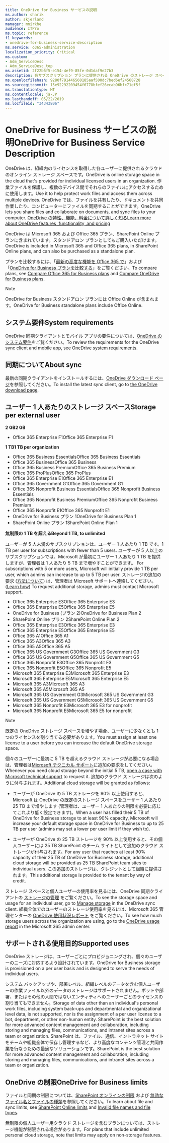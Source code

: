 ```yaml
---
title: OneDrive for Business サービスの説明
ms.author: sharik
author: skjerland
manager: mnirkhe
audience: ITPro
ms.topic: reference
f1_keywords:
- onedrive-for-business-service-description
ms.service: o365-administration
localization_priority: Critical
ms.custom:
- Adm_ServiceDesc
- Adm_ServiceDesc_top
ms.assetid: 2f22b6f5-e154-4ef9-85fe-0d1daf9e27b3
description: 各サブスクリプション プランに提供される OneDrive のストレージ スペースについて詳しく知る。
ms.openlocfilehash: 9280f791446560185aaf500dc7bed6ef24568728
ms.sourcegitcommit: 15e92292209454f6778bfef26ecab96bfc71ef5f
ms.translationtype: HT
ms.contentlocale: ja-JP
ms.lasthandoff: 05/22/2019
ms.locfileid: "34343806"
---
```

# <a name="onedrive-for-business-service-description"></a><span data-ttu-id="28223-103">OneDrive for Business サービスの説明</span><span class="sxs-lookup"><span data-stu-id="28223-103">OneDrive for Business Service Description</span></span>

<span data-ttu-id="28223-104">OneDrive は、組織内のライセンスを取得した各ユーザーに提供されるクラウドのオンライン ストレージ スペースです。</span><span class="sxs-lookup"><span data-stu-id="28223-104">OneDrive is online storage space in the cloud that's provided for individual licensed users in an organization.</span></span> <span data-ttu-id="28223-105">作業ファイルを保護し、複数のデバイス間でそれらのファイルにアクセスするために使用します。</span><span class="sxs-lookup"><span data-stu-id="28223-105">Use it to help protect work files and access them across multiple devices.</span></span> <span data-ttu-id="28223-106">OneDrive では、ファイルを共有したり、ドキュメントを共同作業したり、コンピューターにファイルを同期することができます。</span><span class="sxs-lookup"><span data-stu-id="28223-106">OneDrive lets you share files and collaborate on documents, and sync files to your computer.</span></span> [<span data-ttu-id="28223-107">OneDrive の特性、機能、料金について詳しく知る</span><span class="sxs-lookup"><span data-stu-id="28223-107">Learn more about OneDrive features, functionality, and pricing</span></span>](https://go.microsoft.com/fwlink/?linkid=850345) 
  
<span data-ttu-id="28223-108">OneDrive は Microsoft 365 および Office 365 プラン、SharePoint Online プランに含まれています。スタンドアロン プランとしてもご購入いただけます。</span><span class="sxs-lookup"><span data-stu-id="28223-108">OneDrive is included in Microsoft 365 and Office 365 plans, in SharePoint Online plans, and can also be purchased as a standalone plan.</span></span> 
    
<span data-ttu-id="28223-109">プランを比較するには、「[最新の高度な機能を Office 365 で](https://go.microsoft.com/fwlink/?linkid=799177)」および「[OneDrive for Business プランを比較する](https://products.office.com/ja-JP/onedrive-for-business/compare-onedrive-for-business-plans)」をご覧ください。</span><span class="sxs-lookup"><span data-stu-id="28223-109">To compare plans, see [Compare Office 365 for Business plans](https://go.microsoft.com/fwlink/?linkid=799177) and [Compare OneDrive for Business plans](https://products.office.com/en-us/onedrive-for-business/compare-onedrive-for-business-plans).</span></span> 
  
> [!NOTE]
> <span data-ttu-id="28223-110">OneDrive for Business スタンドアロン プランには Office Online が含まれます。</span><span class="sxs-lookup"><span data-stu-id="28223-110">OneDrive for Business standalone plans include Office Online.</span></span> 
  
## <a name="system-requirements"></a><span data-ttu-id="28223-111">システム要件</span><span class="sxs-lookup"><span data-stu-id="28223-111">System requirements</span></span>

<span data-ttu-id="28223-112">OneDrive 同期クライアントとモバイル アプリの要件については、[OneDrive のシステム要件](https://go.microsoft.com/fwlink/?linkid=837584)をご覧ください。</span><span class="sxs-lookup"><span data-stu-id="28223-112">To review the requirements for the OneDrive sync client and mobile app, see [OneDrive system requirements](https://go.microsoft.com/fwlink/?linkid=837584).</span></span>
  
## <a name="about-sync"></a><span data-ttu-id="28223-113">同期について</span><span class="sxs-lookup"><span data-stu-id="28223-113">About sync</span></span>

<span data-ttu-id="28223-114">最新の同期クライアントをインストールするには、[OneDrive ダウンロード ページ](https://onedrive.live.com/about/download/)を参照してください。</span><span class="sxs-lookup"><span data-stu-id="28223-114">To install the latest sync client, go to [the OneDrive download page](https://onedrive.live.com/about/download/).</span></span> 
  
## <a name="storage-space-per-user"></a><span data-ttu-id="28223-115">ユーザー 1 人あたりのストレージ スペース</span><span class="sxs-lookup"><span data-stu-id="28223-115">Storage per external user</span></span>

<span data-ttu-id="28223-116">**2 GB**</span><span class="sxs-lookup"><span data-stu-id="28223-116">**2 GB**</span></span>

- <span data-ttu-id="28223-117">Office 365 Enterprise F1</span><span class="sxs-lookup"><span data-stu-id="28223-117">Office 365 Enterprise F1</span></span>

<span data-ttu-id="28223-118">**1 TB**</span><span class="sxs-lookup"><span data-stu-id="28223-118">**1 TB per organization**</span></span>

- <span data-ttu-id="28223-119">Office 365 Business Essentials</span><span class="sxs-lookup"><span data-stu-id="28223-119">Office 365 Business Essentials</span></span>
- <span data-ttu-id="28223-120">Office 365 Business</span><span class="sxs-lookup"><span data-stu-id="28223-120">Office 365 Business</span></span>
- <span data-ttu-id="28223-121">Office 365 Business Premium</span><span class="sxs-lookup"><span data-stu-id="28223-121">Office 365 Business Premium</span></span>
- <span data-ttu-id="28223-122">Office 365 ProPlus</span><span class="sxs-lookup"><span data-stu-id="28223-122">Office 365 ProPlus</span></span>
- <span data-ttu-id="28223-123">Office 365 Enterprise E1</span><span class="sxs-lookup"><span data-stu-id="28223-123">Office 365 Enterprise E1</span></span>
- <span data-ttu-id="28223-124">Office 365 Government G1</span><span class="sxs-lookup"><span data-stu-id="28223-124">Office 365 Government G1</span></span>
- <span data-ttu-id="28223-125">Office 365 Nonprofit Business Essentials</span><span class="sxs-lookup"><span data-stu-id="28223-125">Office 365 Nonprofit Business Essentials</span></span>
- <span data-ttu-id="28223-126">Office 365 Nonprofit Business Premium</span><span class="sxs-lookup"><span data-stu-id="28223-126">Office 365 Nonprofit Business Premium</span></span>
- <span data-ttu-id="28223-127">Office 365 Nonprofit E1</span><span class="sxs-lookup"><span data-stu-id="28223-127">Office 365 Nonprofit E1</span></span>
- <span data-ttu-id="28223-128">OneDrive for Business プラン 1</span><span class="sxs-lookup"><span data-stu-id="28223-128">OneDrive for Business Plan 1</span></span>
- <span data-ttu-id="28223-129">SharePoint Online プラン 1</span><span class="sxs-lookup"><span data-stu-id="28223-129">SharePoint Online Plan 1</span></span>

<span data-ttu-id="28223-130">**無制限の 1 TB を超える**</span><span class="sxs-lookup"><span data-stu-id="28223-130">**Beyond 1 TB, to unlimited**</span></span>
 
<span data-ttu-id="28223-131">ユーザーが 5 人未満のサブスクリプションは、ユーザー 1 人あたり 1 TB です。</span><span class="sxs-lookup"><span data-stu-id="28223-131">1 TB per user for subscriptions with fewer than 5 users.</span></span> <span data-ttu-id="28223-132">ユーザーが 5 人以上のサブスクリプションでは、Microsoft が最初にユーザー 1 人あたり 1 TB を提供しますが、管理者は 1 人あたり 5 TB まで増やすことができます。 </span><span class="sxs-lookup"><span data-stu-id="28223-132">For subscriptions with 5 or more users, Microsoft will initially provide 1 TB per user, which admins can increase to up to 5 TB per user.</span></span> <span data-ttu-id="28223-133">ストレージの追加の要求 ([方法について](/onedrive/set-default-storage-space)) は、管理者は Microsoft サポートへ連絡してください。</span><span class="sxs-lookup"><span data-stu-id="28223-133">([Learn how](/onedrive/set-default-storage-space)) To request additional storage, admins must contact Microsoft support.</span></span> 

- <span data-ttu-id="28223-134">Office 365 Enterprise E3</span><span class="sxs-lookup"><span data-stu-id="28223-134">Office 365 Enterprise E3</span></span>
- <span data-ttu-id="28223-135">Office 365 Enterprise E5</span><span class="sxs-lookup"><span data-stu-id="28223-135">Office 365 Enterprise E5</span></span>
- <span data-ttu-id="28223-136">OneDrive for Business (プラン 2)</span><span class="sxs-lookup"><span data-stu-id="28223-136">OneDrive for Business Plan 2</span></span>
- <span data-ttu-id="28223-137">SharePoint Online プラン 2</span><span class="sxs-lookup"><span data-stu-id="28223-137">SharePoint Online Plan 2</span></span>
- <span data-ttu-id="28223-138">Office 365 Enterprise E3</span><span class="sxs-lookup"><span data-stu-id="28223-138">Office 365 Enterprise E3</span></span>
- <span data-ttu-id="28223-139">Office 365 Enterprise E5</span><span class="sxs-lookup"><span data-stu-id="28223-139">Office 365 Enterprise E5</span></span>
- <span data-ttu-id="28223-140">Office 365 A1</span><span class="sxs-lookup"><span data-stu-id="28223-140">Office 365 A1</span></span>
- <span data-ttu-id="28223-141">Office 365 A3</span><span class="sxs-lookup"><span data-stu-id="28223-141">Office 365 A3</span></span>
- <span data-ttu-id="28223-142">Office 365 A5</span><span class="sxs-lookup"><span data-stu-id="28223-142">Office 365 A5</span></span>
- <span data-ttu-id="28223-143">Office 365 US Government G3</span><span class="sxs-lookup"><span data-stu-id="28223-143">Office 365 US Government G3</span></span>
- <span data-ttu-id="28223-144">Office 365 US Government G5</span><span class="sxs-lookup"><span data-stu-id="28223-144">Office 365 US Government G5</span></span>
- <span data-ttu-id="28223-145">Office 365 Nonprofit E3</span><span class="sxs-lookup"><span data-stu-id="28223-145">Office 365 Nonprofit E3</span></span> 
- <span data-ttu-id="28223-146">Office 365 Nonprofit E5</span><span class="sxs-lookup"><span data-stu-id="28223-146">Office 365 Nonprofit E5</span></span> 
- <span data-ttu-id="28223-147">Microsoft 365 Enterprise E3</span><span class="sxs-lookup"><span data-stu-id="28223-147">Microsoft 365 Enterprise E3</span></span>
- <span data-ttu-id="28223-148">Microsoft 365 Enterprise E5</span><span class="sxs-lookup"><span data-stu-id="28223-148">Microsoft 365 Enterprise E5</span></span>
- <span data-ttu-id="28223-149">Microsoft 365 A3</span><span class="sxs-lookup"><span data-stu-id="28223-149">Microsoft 365 A3</span></span>
- <span data-ttu-id="28223-150">Microsoft 365 A5</span><span class="sxs-lookup"><span data-stu-id="28223-150">Microsoft 365 A5</span></span>
- <span data-ttu-id="28223-151">Microsoft 365 US Government G3</span><span class="sxs-lookup"><span data-stu-id="28223-151">Microsoft 365 US Government G3</span></span>
- <span data-ttu-id="28223-152">Microsoft 365 US Government G5</span><span class="sxs-lookup"><span data-stu-id="28223-152">Microsoft 365 US Government G5</span></span>
- <span data-ttu-id="28223-153">Microsoft 365 Nonprofit E3</span><span class="sxs-lookup"><span data-stu-id="28223-153">Microsoft 365 E3 for nonprofit</span></span>
- <span data-ttu-id="28223-154">Microsoft 365 Nonprofit E5</span><span class="sxs-lookup"><span data-stu-id="28223-154">Microsoft 365 E5 for nonprofit</span></span>

  
> [!NOTE]
> <span data-ttu-id="28223-155">既定の OneDrive ストレージ スペースを増やす場合、ユーザーに少なくとも 1 つのライセンスを割り当てる必要があります。</span><span class="sxs-lookup"><span data-stu-id="28223-155">You must assign at least one license to a user before you can increase the default OneDrive storage space.</span></span> 
  
<span data-ttu-id="28223-156">個々のユーザーに最初に 5 TB を超えるクラウド ストレージが必要になる場合は、管理者は[Microsoft テクニカル サポート](https://go.microsoft.com/fwlink/?linkid=869559)に追加の要求をしてください。</span><span class="sxs-lookup"><span data-stu-id="28223-156">Whenever you need cloud storage beyond the initial 5 TB, [open a case with Microsoft technical support](https://go.microsoft.com/fwlink/?linkid=869559) to request it.</span></span> <span data-ttu-id="28223-157">追加のクラウド ストレージは次のように付与されます。</span><span class="sxs-lookup"><span data-stu-id="28223-157">Additional cloud storage will be granted as follows:</span></span> 
  
- <span data-ttu-id="28223-158">ユーザーが OneDrive の 5 TB ストレージを 90% 以上使用すると、Microsoft は OneDrive の既定のストレージ スペースをユーザー 1 人あたり 25 TB まで増やします (管理者は、ユーザー 1 人あたりの制限を必要に応じてこれより低く設定できます)。</span><span class="sxs-lookup"><span data-stu-id="28223-158">When a user has filled their 5 TB of OneDrive for Business storage to at least 90% capacity, Microsoft will increase your default storage space in OneDrive for Business to up to 25 TB per user (admins may set a lower per user limit if they wish to).</span></span> 
    
- <span data-ttu-id="28223-159">ユーザーが OneDrive の 25 TB ストレージを 90% 以上使用すると、その個人ユーザーには 25 TB SharePoint のチーム サイトとして追加のクラウド ストレージが付与されます。</span><span class="sxs-lookup"><span data-stu-id="28223-159">For any user that reaches at least 90% capacity of their 25 TB of OneDrive for Business storage, additional cloud storage will be provided as 25 TB SharePoint team sites to individual users.</span></span> <span data-ttu-id="28223-160">この追加のストレージは、クレジットとして組織に提供されます。</span><span class="sxs-lookup"><span data-stu-id="28223-160">This additional storage is provided to the tenant by way of credit.</span></span>
    
<span data-ttu-id="28223-161">ストレージ スペースと個人ユーザーの使用率を見るには、OneDrive 同期クライアントの [ストレージの管理](https://support.office.com/article/31519161-059C-4764-B6F8-F5CD29F7FE68) をご覧ください。</span><span class="sxs-lookup"><span data-stu-id="28223-161">To see the storage space and usage for an individual user, go to [Manage storage](https://support.office.com/article/31519161-059C-4764-B6F8-F5CD29F7FE68) in the OneDrive sync client.</span></span> <span data-ttu-id="28223-162">組織全体でのユーザーのストレージ使用率を見るには、Microsoft 365 管理センターの [OneDrive 使用状況レポート](/office365/admin/activity-reports/onedrive-for-business-usage) をご覧ください。</span><span class="sxs-lookup"><span data-stu-id="28223-162">To see how much storage users across the organization are using, go to the [OneDrive usage report](/office365/admin/activity-reports/onedrive-for-business-usage) in the Microsoft 365 admin center.</span></span> 
   
## <a name="supported-uses"></a><span data-ttu-id="28223-163">サポートされる使用目的</span><span class="sxs-lookup"><span data-stu-id="28223-163">Supported uses</span></span>

<span data-ttu-id="28223-164">OneDrive ストレージは、ユーザーごとにプロビジョニングされ、個々のユーザーのニーズに対応するよう設計されています。</span><span class="sxs-lookup"><span data-stu-id="28223-164">OneDrive for Business storage is provisioned on a per user basis and is designed to serve the needs of individual users.</span></span>
  
<span data-ttu-id="28223-165">システム バックアップや、部署レベル、組織レベルのデータを含む個人ユーザーの作業ファイル以外のデータのストレージはサポートされません。ボットや部署、またはその他の人間ではないエンティティへのユーザーごとのライセンスの割り当てもできません。</span><span class="sxs-lookup"><span data-stu-id="28223-165">Storage of data other than an individual's personal work files, including system back-ups and departmental and organizational level data, is not supported, nor is the assignment of a per user license to a bot, department, or other non-human entity. SharePoint is the best solution for more advanced content management and collaboration, including storing and managing files, communications, and intranet sites across a team or organization.</span></span> <span data-ttu-id="28223-166">SharePoint は、ファイル、通信、イントラネット サイトをチームや組織全体で保存し管理するなど、より高度なコンテンツ管理と共同作業を行なうための最適なソリューションです。</span><span class="sxs-lookup"><span data-stu-id="28223-166">SharePoint is the best solution for more advanced content management and collaboration, including storing and managing files, communications, and intranet sites across a team or organization.</span></span>
  
## <a name="onedrive-limits"></a><span data-ttu-id="28223-167">OneDrive の制限</span><span class="sxs-lookup"><span data-stu-id="28223-167">OneDrive for Business limits</span></span>

<span data-ttu-id="28223-168">ファイルと同期の制限については、[SharePoint オンラインの制限](/office365/servicedescriptions/sharepoint-online-service-description/sharepoint-online-limits) および [無効なファイル名とファイルの種類](https://support.office.com/article/64883a5d-228e-48f5-b3d2-eb39e07630fa)を参照してください。</span><span class="sxs-lookup"><span data-stu-id="28223-168">To learn about file and sync limits, see [SharePoint Online limits](/office365/servicedescriptions/sharepoint-online-service-description/sharepoint-online-limits) and [Invalid file names and file types](https://support.office.com/article/64883a5d-228e-48f5-b3d2-eb39e07630fa).</span></span>
  
<span data-ttu-id="28223-169">無制限の個人ユーザー用クラウド ストレージを含むプランについては、ストレージ機能が制限される場合があります。</span><span class="sxs-lookup"><span data-stu-id="28223-169">For plans that include unlimited personal cloud storage, note that limits may apply on non-storage features.</span></span> 
  

